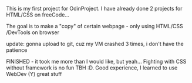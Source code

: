 This is my first project for OdinProject.
I have already done 2 projects for HTML/CSS on freeCode...

The goal is to make a "copy" of certain webpage - only using HTML/CSS /DevTools on browser


update: gonna upload to git, cuz my VM crashed 3 times, i don't have the patience


FINISHED - it took me more than I would like, but yeah... Fighting with CSS without framework is no fun TBH :D. Good experience, I learned to use WebDev (Y) great stuff
